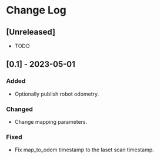 # Change Log

## [Unreleased]

- TODO

## [0.1] - 2023-05-01

### Added

- Optionally publish robot odometry.

### Changed

- Change mapping parameters.

### Fixed

- Fix map_to_odom timestamp to the laset scan timestamp.